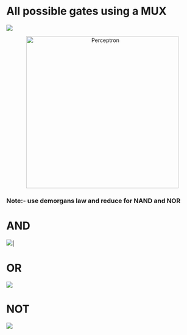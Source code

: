 # All possible gates using a MUX

![](https://github.com/ARX-0/Digital-System-Prototyping-using-FPGAs-Intern/blob/main/IMAGES_MUX_GATES/ALL%20POSSIBLE%20GATES.png)
<br>
<p align="center">
  <img src="https://github.com/ARX-0/Digital-System-Prototyping-using-FPGAs-Intern/blob/main/IMAGES_MUX_GATES/vivado%20schematic.png" alt="Perceptron" width="400"/>
</p>


### Note:- use demorgans law and reduce for NAND and NOR

# AND

![](https://github.com/ARX-0/Digital-System-Prototyping-using-FPGAs-Intern/blob/main/IMAGES_MUX_GATES/AND_MUX.png)|

# OR

![](https://github.com/ARX-0/Digital-System-Prototyping-using-FPGAs-Intern/blob/main/IMAGES_MUX_GATES/or_NOT.png)

# NOT 

![](https://github.com/ARX-0/Digital-System-Prototyping-using-FPGAs-Intern/blob/main/IMAGES_MUX_GATES/NOT_MUX.png)
